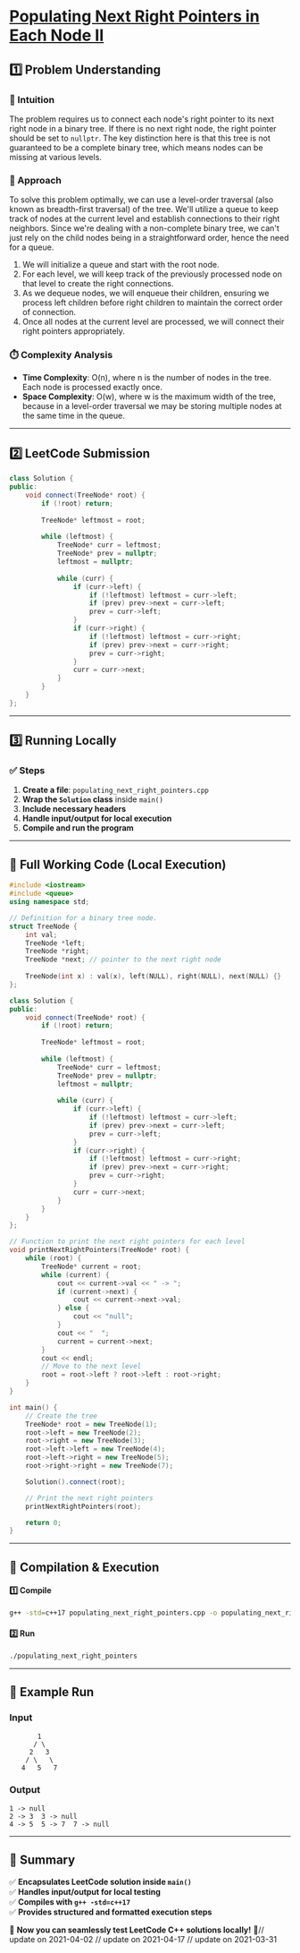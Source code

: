 # **[Populating Next Right Pointers in Each Node II](https://leetcode.com/problems/populating-next-right-pointers-in-each-node-ii/description/)**  

## **1️⃣ Problem Understanding**  
### **📌 Intuition**  
The problem requires us to connect each node's right pointer to its next right node in a binary tree. If there is no next right node, the right pointer should be set to `nullptr`. The key distinction here is that this tree is not guaranteed to be a complete binary tree, which means nodes can be missing at various levels.

### **🚀 Approach**  
To solve this problem optimally, we can use a level-order traversal (also known as breadth-first traversal) of the tree. We'll utilize a queue to keep track of nodes at the current level and establish connections to their right neighbors. Since we're dealing with a non-complete binary tree, we can't just rely on the child nodes being in a straightforward order, hence the need for a queue.

1. We will initialize a queue and start with the root node.
2. For each level, we will keep track of the previously processed node on that level to create the right connections.
3. As we dequeue nodes, we will enqueue their children, ensuring we process left children before right children to maintain the correct order of connection.
4. Once all nodes at the current level are processed, we will connect their right pointers appropriately.

### **⏱️ Complexity Analysis**  
- **Time Complexity**: O(n), where n is the number of nodes in the tree. Each node is processed exactly once.
- **Space Complexity**: O(w), where w is the maximum width of the tree, because in a level-order traversal we may be storing multiple nodes at the same time in the queue.

---  

## **2️⃣ LeetCode Submission**  
```cpp
class Solution {
public:
    void connect(TreeNode* root) {
        if (!root) return;
        
        TreeNode* leftmost = root;
        
        while (leftmost) {
            TreeNode* curr = leftmost;
            TreeNode* prev = nullptr;
            leftmost = nullptr;
            
            while (curr) {
                if (curr->left) {
                    if (!leftmost) leftmost = curr->left;
                    if (prev) prev->next = curr->left;
                    prev = curr->left;
                }
                if (curr->right) {
                    if (!leftmost) leftmost = curr->right;
                    if (prev) prev->next = curr->right;
                    prev = curr->right;
                }
                curr = curr->next;
            }
        }
    }
};
```  

---  

## **3️⃣ Running Locally**  
### **✅ Steps**  
1. **Create a file**: `populating_next_right_pointers.cpp`  
2. **Wrap the `Solution` class** inside `main()`  
3. **Include necessary headers**  
4. **Handle input/output for local execution**  
5. **Compile and run the program**  

---  

## **📝 Full Working Code (Local Execution)**  
```cpp
#include <iostream>
#include <queue>
using namespace std;

// Definition for a binary tree node.
struct TreeNode {
    int val;
    TreeNode *left;
    TreeNode *right;
    TreeNode *next; // pointer to the next right node
    
    TreeNode(int x) : val(x), left(NULL), right(NULL), next(NULL) {}
};

class Solution {
public:
    void connect(TreeNode* root) {
        if (!root) return;
        
        TreeNode* leftmost = root;
        
        while (leftmost) {
            TreeNode* curr = leftmost;
            TreeNode* prev = nullptr;
            leftmost = nullptr;
            
            while (curr) {
                if (curr->left) {
                    if (!leftmost) leftmost = curr->left;
                    if (prev) prev->next = curr->left;
                    prev = curr->left;
                }
                if (curr->right) {
                    if (!leftmost) leftmost = curr->right;
                    if (prev) prev->next = curr->right;
                    prev = curr->right;
                }
                curr = curr->next;
            }
        }
    }
};

// Function to print the next right pointers for each level
void printNextRightPointers(TreeNode* root) {
    while (root) {
        TreeNode* current = root;
        while (current) {
            cout << current->val << " -> ";
            if (current->next) {
                cout << current->next->val;
            } else {
                cout << "null";
            }
            cout << "  ";
            current = current->next;
        }
        cout << endl;
        // Move to the next level
        root = root->left ? root->left : root->right;
    }
}

int main() {
    // Create the tree
    TreeNode* root = new TreeNode(1);
    root->left = new TreeNode(2);
    root->right = new TreeNode(3);
    root->left->left = new TreeNode(4);
    root->left->right = new TreeNode(5);
    root->right->right = new TreeNode(7);

    Solution().connect(root);

    // Print the next right pointers
    printNextRightPointers(root);

    return 0;
}
```  

---  

## **🔧 Compilation & Execution**  
#### **1️⃣ Compile**  
```bash
g++ -std=c++17 populating_next_right_pointers.cpp -o populating_next_right_pointers
```  

#### **2️⃣ Run**  
```bash
./populating_next_right_pointers
```  

---  

## **🎯 Example Run**  
### **Input**  
```
       1
      / \
     2   3
    / \   \
   4   5   7
```  
### **Output**  
```
1 -> null  
2 -> 3  3 -> null  
4 -> 5  5 -> 7  7 -> null  
```  

---  

## **📌 Summary**  
✅ **Encapsulates LeetCode solution inside `main()`**  
✅ **Handles input/output for local testing**  
✅ **Compiles with `g++ -std=c++17`**  
✅ **Provides structured and formatted execution steps**  

🚀 **Now you can seamlessly test LeetCode C++ solutions locally!** 🚀// update on 2021-04-02
// update on 2021-04-17
// update on 2021-03-31
